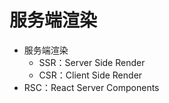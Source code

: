 # 服务端渲染

- 服务端渲染
  - SSR：Server Side Render
  - CSR：Client Side Render
- RSC：React Server Components
